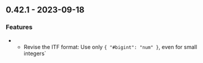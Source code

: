 ## 0.42.1 - 2023-09-18

### Features

- - Revise the ITF format: Use only `{ "#bigint": "num" }`, even for small integers`
